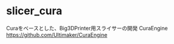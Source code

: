 # slicer_cura
Curaをベースとした、Big3DPrinter用スライサーの開発
CuraEngine
	https://github.com/Ultimaker/CuraEngine
  
  
